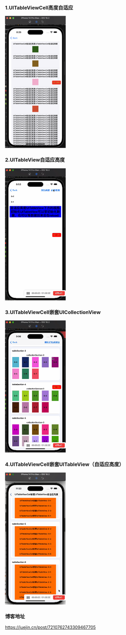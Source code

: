 ### 1.UITableViewCell高度自适应
<div>
<img src="YHDynamicTableView/imgs/UITableViewCell高度自适应.gif" width="200px" height="433px"/>
</div>

### 2.UITableView自适应高度
<div>
<img src="YHDynamicTableView/imgs/UITableView高度自适应.gif"/>
</div>

### 3.UITableViewCell嵌套UICollectionView
<div>
<img src="YHDynamicTableView/imgs/UITableViewCell嵌套UICollectionView（自适应高度）.gif"/>
</div>

### 4.UITableViewCell嵌套UITableView（自适应高度）
<div>
<img src="YHDynamicTableView/imgs/UITableViewCell嵌套UITableView（自适应高度）.gif"/>
</div>

### 博客地址
https://juejin.cn/post/7210762743309467705
